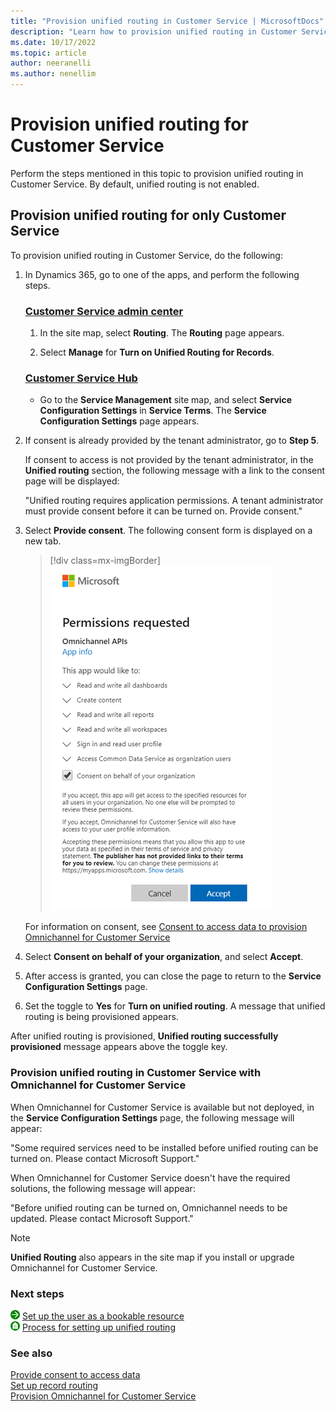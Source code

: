 ```yaml
---
title: "Provision unified routing in Customer Service | MicrosoftDocs"
description: "Learn how to provision unified routing in Customer Service."
ms.date: 10/17/2022
ms.topic: article
author: neeranelli
ms.author: nenellim
---
```


# Provision unified routing for Customer Service

Perform the steps mentioned in this topic to provision unified routing in Customer Service. By default, unified routing is not enabled.

## Provision unified routing for only Customer Service

To provision unified routing in Customer Service, do the following:

1. In Dynamics 365, go to one of the apps, and perform the following steps.
   
   ### [Customer Service admin center](#tab/customerserviceadmincenter)

   1. In the site map, select **Routing**. The **Routing** page appears.
   
   1. Select **Manage** for **Turn on Unified Routing for Records**.

   ### [Customer Service Hub](#tab/customerservicehub)

   - Go to the **Service Management** site map, and select **Service Configuration Settings** in **Service Terms**. The **Service Configuration Settings** page appears.

1. If consent is already provided by the tenant administrator, go to **Step 5**.

    If consent to access is not provided by the tenant administrator, in the **Unified routing** section, the following message with a link to the consent page will be displayed:

      "Unified routing requires application permissions. A tenant administrator must provide consent before it can be turned on. Provide consent."

1. Select **Provide consent**. The following consent form is displayed on a new tab.

    > [!div class=mx-imgBorder]
    > ![Consent to allow access to data.](media/data-consent.png "Consent to allow access to data")

    For information on consent, see [Consent to access data to provision Omnichannel for Customer Service](data-access-consent.md)

1. Select **Consent on behalf of your organization**, and select **Accept**.

1. After access is granted, you can close the page to return to the **Service Configuration Settings** page.

1. Set the toggle to **Yes** for **Turn on unified routing**. A message that unified routing is being provisioned appears.

After unified routing is provisioned, **Unified routing successfully provisioned** message appears above the toggle key.

### Provision unified routing in Customer Service with Omnichannel for Customer Service

When Omnichannel for Customer Service is available but not deployed, in the **Service Configuration Settings** page, the following message will appear:

  "Some required services need to be installed before unified routing can be turned on. Please contact Microsoft Support."

When Omnichannel for Customer Service doesn't have the required solutions, the following message will appear:

  "Before unified routing can be turned on, Omnichannel needs to be updated. Please contact Microsoft Support."

> [!NOTE]
> **Unified Routing** also appears in the site map if you install or upgrade Omnichannel for Customer Service.

### Next steps

![Next step.](media/right-arrow.png) [Set up the user as a bookable resource](users-user-profiles.md)  
![Home.](media/home-button.png) [Process for setting up unified routing](set-up-routing-process.md)  

### See also

[Provide consent to access data](data-access-consent.md)  
[Set up record routing](set-up-record-routing.md)  
[Provision Omnichannel for Customer Service](omnichannel-provision-license.md)  

